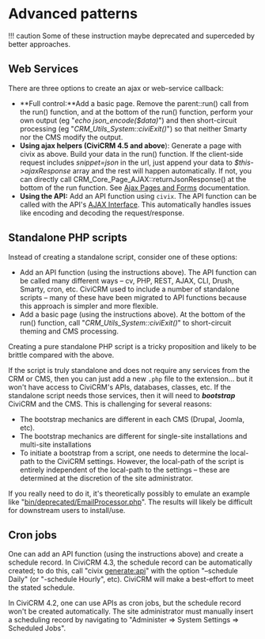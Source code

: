 # Advanced patterns

!!! caution 
    Some of these instruction maybe deprecated and superceded by better approaches.

## Web Services

There are three options to create an ajax or web-service callback:

-   **Full control:**Add a basic page. Remove the parent::run() call
    from the run() function, and at the bottom of the run() function,
    perform your own output (eg "*echo json\_encode($data)*") and then
    short-circuit processing (eg "*CRM\_Utils\_System::civiExit()*") so
    that neither Smarty nor the CMS modify the output.
-   **Using ajax helpers (CiviCRM 4.5 and above**): Generate a page with
    civix as above. Build your data in the run() function. If the
    client-side request includes *snippet=json* in the url, just append
    your data to *$this-\>ajaxResponse* array and the rest will happen
    automatically. If not, you can directly call
    CRM\_Core\_Page\_AJAX::returnJsonResponse() at the bottom of the run
    function. See [Ajax Pages and Forms](https://wiki.civicrm.org/confluence/display/CRMDOC/Ajax+Pages+and+Forms)
    documentation.
-   **Using the API:** Add an API function using `civix`.
    The API function can be called with the API's [AJAX Interface](http://wiki.civicrm.org/confluence/display/CRMDOC/AJAX+Interface).
    This automatically handles issues like encoding and decoding the
    request/response.

## Standalone PHP scripts

Instead of creating a standalone script, consider one of these options:

-   Add an API function (using the instructions above). The API function
    can be called many different ways – cv, PHP, REST, AJAX, CLI, Drush,
    Smarty, cron, etc. CiviCRM used to include a number of standalone
    scripts – many of these have been migrated to API functions because
    this approach is simpler and more flexible.
-   Add a basic page (using the instructions above). At the bottom of
    the run() function, call "*CRM\_Utils\_System::civiExit()*" to
    short-circuit theming and CMS processing.

Creating a pure standalone PHP script is a tricky proposition and likely to be
brittle compared with the above.

If the script is truly standalone and
does not require any services from the CRM or CMS, then you can just add a
new `.php` file to the extension... but it won't have access to CiviCRM's
APIs, databases, classes, etc. If the standalone script needs those
services, then it will need to ***bootstrap*** CiviCRM and the CMS. This
is challenging for several reasons:

-   The bootstrap mechanics are different in each CMS (Drupal, Joomla,
    etc).
-   The bootstrap mechanics are different for single-site installations
    and multi-site installations
-   To initiate a bootstrap from a script, one needs to determine the
    local-path to the CiviCRM settings. However, the local-path of the
    script is entirely independent of the local-path to the settings –
    these are determined at the discretion of the site administrator.

If you really need to do it, it's theoretically possibly to emulate an
example like
"[bin/deprecated/EmailProcessor.php](http://svn.civicrm.org/civicrm/branches/v4.1/bin/deprecated/EmailProcessor.php)".
The results will likely be difficult for downstream users to
install/use.


## Cron jobs

One can add an API function (using the instructions above) and create a
schedule record. In CiviCRM 4.3, the schedule record can be
automatically created; to do this, call "civix
[generate:api](http://generateapi)" with the option "–schedule Daily"
(or "-schedule Hourly", etc). CiviCRM will make a best-effort to meet
the stated schedule.

In CiviCRM 4.2, one can use APIs as cron jobs, but the schedule record
won't be created automatically. The site administrator must manually
insert a scheduling record by navigating to "Administer =\> System
Settings =\> Scheduled Jobs".

